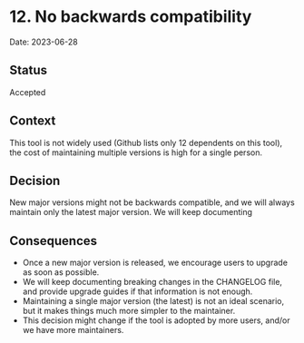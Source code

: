 # 12. No backwards compatibility

Date: 2023-06-28

## Status

Accepted

## Context

This tool is not widely used (Github lists only 12 dependents on this tool), the cost of maintaining multiple versions
is high for a single person.

## Decision

New major versions might not be backwards compatible, and we will always maintain only the latest major version. We will keep documenting 

## Consequences

* Once a new major version is released, we encourage users to upgrade as soon as possible.
* We will keep documenting breaking changes in the CHANGELOG file, and provide upgrade guides if that information is not enough.
* Maintaining a single major version (the latest) is not an ideal scenario, but it makes things much more simpler to the maintainer.
* This decision might change if the tool is adopted by more users, and/or we have more maintainers.

